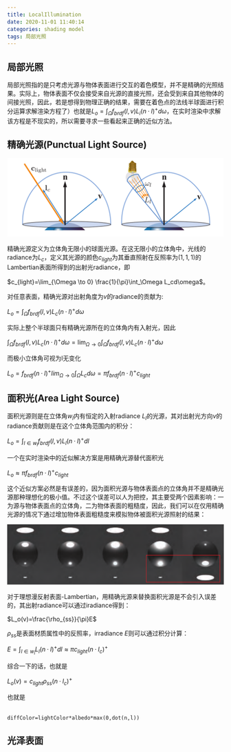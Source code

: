 ```yaml
---
title: LocalIllumination
date: 2020-11-01 11:40:14
categories: shading model
tags: 局部光照
---
```

## 局部光照

局部光照指的是只考虑光源与物体表面进行交互的着色模型，并不是精确的光照结果。实际上，物体表面不仅会接受来自光源的直接光照，还会受到来自其他物体的间接光照，因此，若是想得到物理正确的结果，需要在着色点的法线半球面进行积分运算求解渲染方程了）也就是$L_o=\int_\Omega f_{brdf}(l,v)L_i(n ·l)^+d\omega$，在实时渲染中求解该方程是不现实的，所以需要寻求一些看起来正确的近似方法。

## 精确光源(Punctual Light Source)

![punctual](LocalIllumination/PunctualAndArea.png)

精确光源定义为立体角无限小的球面光源。在这无限小的立体角中，光线的radiance为$L_c$，定义其光源的颜色$c_{light}$为其垂直照射在反照率为$(1,1,1)$的Lambertian表面所得到的出射光radiance，即

$c_{light}=\lim_{\Omega \to 0} \frac{1}{\pi}\int_\Omega L_cd\omega$。

对任意表面，精确光源对出射角度为$v$的radiance的贡献为:

$L_o=\int_\Omega f_{brdf}(l,v)L_c(n ·l)^+d\omega$

实际上整个半球面只有精确光源所在的立体角内有入射光，因此

$\int_\Omega f_{brdf}(l,v)L_c(n ·l)^+d\omega=\lim_{\Omega \to 0}\int_\Omega f_{brdf}(l,v)L_c(n ·l)^+d\omega$

而极小立体角可视为l无变化

$L_o=f_{brdf}(n ·l)^+lim_{\Omega \to 0}\int_\Omega L_cd\omega=\pi f_{brdf}(n ·l)^+c_{light}$

## 面积光(Area Light Source)
面积光源则是在立体角$w_l$内有恒定的入射radiance $L_l$的光源，其对出射光方向$v$的radiance贡献则是在这个立体角范围内的积分：

$L_o=\int_{l \in w_l} f_{brdf}(l,v)L_l(n ·l)^+dl$

一个在实时渲染中的近似解决方案是用精确光源替代面积光

$L_o \approx \pi f_{brdf}(n ·l)^+c_{light}$


这个近似方案必然是有误差的，因为面积光源与物体表面点的立体角并不是精确光源那种理想化的极小值。不过这个误差可以人为把控，其主要受两个因素影响：一为源与物体表面点的立体角，二为物体表面的粗糙度，因此，我们可以在仅用精确光源的情况下通过增加物体表面粗糙度来模拟物体被面积光源照射的结果：

![roughsurface](LocalIllumination/PunctualLightRoughnessSurface.png)

对于理想漫反射表面-Lambertian，用精确光源来替换面积光源是不会引入误差的，其出射radiance可以通过iradiance得到：

$L_o(v)=\frac{\rho_{ss}}{\pi}E$

$\rho_{ss}$是表面材质属性中的反照率，irradiance $E$则可以通过积分计算：

$E=\int_{l\in w_l} L_l(n·l)^+dl \approx \pi c_{light}(n·l_c)^+$

综合一下的话，也就是

$L_o(v)=c_{light}\rho_{ss} (n·l_c)^+$

也就是

```CG

diffColor=lightColor*albedo*max(0,dot(n,l))

```

## 光泽表面

